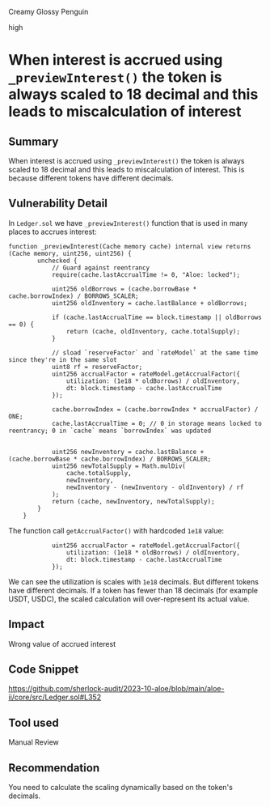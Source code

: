 Creamy Glossy Penguin

high

# When interest is accrued using `_previewInterest()` the token is always scaled to 18 decimal and this leads to miscalculation of interest
## Summary

When interest is accrued using `_previewInterest()` the token is always scaled to 18 decimal and this leads to miscalculation of interest. This is because different tokens have different decimals.
## Vulnerability Detail

In `Ledger.sol` we have `_previewInterest()` function that is used in many places to accrues interest:
```solidity
function _previewInterest(Cache memory cache) internal view returns (Cache memory, uint256, uint256) {
        unchecked {
            // Guard against reentrancy
            require(cache.lastAccrualTime != 0, "Aloe: locked");

            uint256 oldBorrows = (cache.borrowBase * cache.borrowIndex) / BORROWS_SCALER;
            uint256 oldInventory = cache.lastBalance + oldBorrows;

            if (cache.lastAccrualTime == block.timestamp || oldBorrows == 0) {
                return (cache, oldInventory, cache.totalSupply);
            }

            // sload `reserveFactor` and `rateModel` at the same time since they're in the same slot
            uint8 rf = reserveFactor;
            uint256 accrualFactor = rateModel.getAccrualFactor({
                utilization: (1e18 * oldBorrows) / oldInventory, 
                dt: block.timestamp - cache.lastAccrualTime
            });

            cache.borrowIndex = (cache.borrowIndex * accrualFactor) / ONE;
            cache.lastAccrualTime = 0; // 0 in storage means locked to reentrancy; 0 in `cache` means `borrowIndex` was updated

  
            uint256 newInventory = cache.lastBalance + (cache.borrowBase * cache.borrowIndex) / BORROWS_SCALER;
            uint256 newTotalSupply = Math.mulDiv(
                cache.totalSupply,
                newInventory,
                newInventory - (newInventory - oldInventory) / rf
            );
            return (cache, newInventory, newTotalSupply);
        }
    }
```

The function call `getAccrualFactor()` with hardcoded `1e18` value:
```solidity
            uint256 accrualFactor = rateModel.getAccrualFactor({
                utilization: (1e18 * oldBorrows) / oldInventory, 
                dt: block.timestamp - cache.lastAccrualTime
            });
```
We can see the utilization is scales with `1e18` decimals. But different tokens have different decimals. If a token has fewer than 18 decimals (for example USDT, USDC), the scaled calculation will over-represent its actual value.
## Impact

Wrong value of accrued interest
## Code Snippet

https://github.com/sherlock-audit/2023-10-aloe/blob/main/aloe-ii/core/src/Ledger.sol#L352
## Tool used

Manual Review

## Recommendation

You need to calculate the scaling dynamically based on the token's decimals.